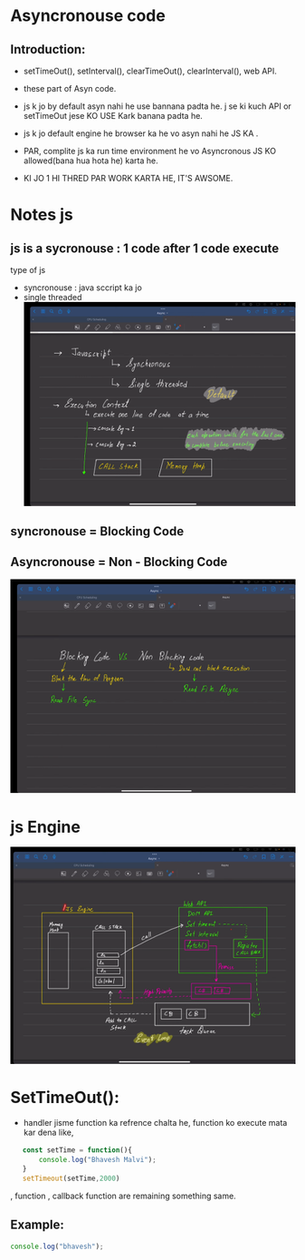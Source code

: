 # Asyncronouse code
## Introduction: 

- setTimeOut(), setInterval(), clearTimeOut(), clearInterval(), web API.
- these part of Asyn code.

- js k jo by default asyn nahi he use bannana padta he. j se ki kuch API or setTimeOut  jese KO USE Kark banana padta he.

- js k jo default engine he  browser ka  he vo asyn nahi he  JS KA  .

- PAR,  complite js ka run time environment he vo Asyncronous JS KO  allowed(bana hua hota he) karta he.

- KI JO 1 HI THRED PAR WORK KARTA HE, IT'S AWSOME.


# Notes js

## js is a sycronouse : 1 code after 1 code execute 

type of js
 - syncronouse : java sccript ka jo 
 - single threaded 
 ![Alt text](img/image.png)

## syncronouse = Blocking Code
## Asyncronouse = Non - Blocking Code 

![Alt text](img/image2.png)

# js Engine
![Alt text](img/image3.png)



# SetTimeOut():
- handler jisme function ka refrence chalta he, function ko execute mata kar dena like,
 ```javascript
    const setTime = function(){
        console.log("Bhavesh Malvi");
    }
    setTimeout(setTime,2000)
 ```

 , function , callback function are remaining something same.

## Example:
 
 ```javascript
 console.log("bhavesh");
 
 ```


